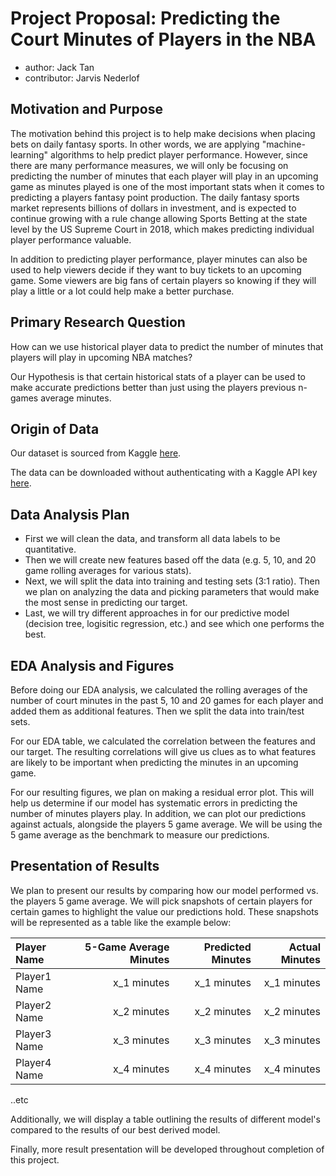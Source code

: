 # Project Proposal: Predicting the Court Minutes of Players in the NBA

- author: Jack Tan
- contributor: Jarvis Nederlof

## Motivation and Purpose


The motivation behind this project is to help make decisions when placing bets on daily fantasy sports. In other words, we are applying "machine-learning" algorithms to help predict player performance. However, since there are many performance measures, we will only be focusing on predicting the number of minutes that each player will play in an upcoming game as minutes played is one of the most important stats when it comes to predicting a players fantasy point production. The daily fantasy sports market represents billions of dollars in investment, and is expected to continue growing with a rule change allowing Sports Betting at the state level by the US Supreme Court in 2018, which makes predicting individual player performance valuable.

In addition to predicting player performance, player minutes can also be used to help viewers decide if they want to buy tickets to an upcoming game. Some viewers are big fans of certain players so knowing if they will play a little or a lot could help make a better purchase.

## Primary Research Question


How can we use historical player data to predict the number of minutes that players will play in upcoming NBA matches?

Our Hypothesis is that certain historical stats of a player can be used to make accurate predictions better than just using the players previous n-games average minutes.

## Origin of Data


Our dataset is sourced from Kaggle [here](https://www.kaggle.com/pablote/nba-enhanced-stats#2012-18_playerBoxScore.csv).

The data can be downloaded without authenticating with a Kaggle API key [here](https://github.com/jnederlo/nba_data/blob/master/2012-18_playerBoxScore.csv).

## Data Analysis Plan


- First we will clean the data, and transform all data labels to be quantitative. 
- Then we will create new features based off the data (e.g. 5, 10, and 20 game rolling averages for various stats). 
- Next, we will split the data into training and testing sets (3:1 ratio). Then we plan on analyzing the data and picking parameters that would make the most sense in predicting our target.
- Last, we will try different approaches in for our predictive model (decision tree, logisitic regression, etc.) and see which one performs the best. 

## EDA Analysis and Figures


Before doing our EDA analysis, we calculated the rolling averages of the number of court minutes in the past 5, 10 and 20 games for each player and added them as additional features. Then we split the data into train/test sets.

For our EDA table, we calculated the correlation between the features and our target. The resulting correlations will give us clues as to what features are likely to be important when predicting the minutes in an upcoming game. 

For our resulting figures, we plan on making a residual error plot. This will help us determine if our model has systematic errors in predicting the number of minutes players play. In addition, we can plot our predictions against actuals, alongside the players 5 game average. We will be using the 5 game average as the benchmark to measure our predictions.

## Presentation of Results


We plan to present our results by comparing how our model performed vs. the players 5 game average. We will pick snapshots of certain players for certain games to highlight the value our predictions hold. These snapshots will be represented as a table like the example below:

| Player Name | 5-Game Average Minutes | Predicted Minutes | Actual Minutes |
| :--- | ---: | ---: | ---: |
|Player1 Name | x_1 minutes | x_1 minutes | x_1 minutes |
|Player2 Name | x_2 minutes | x_2 minutes | x_2 minutes |
|Player3 Name | x_3 minutes | x_3 minutes | x_3 minutes |
|Player4 Name | x_4 minutes | x_4 minutes | x_4 minutes |
..etc

Additionally, we will display a table outlining the results of different model's compared to the results of our best derived model.

Finally, more result presentation will be developed throughout completion of this project.




